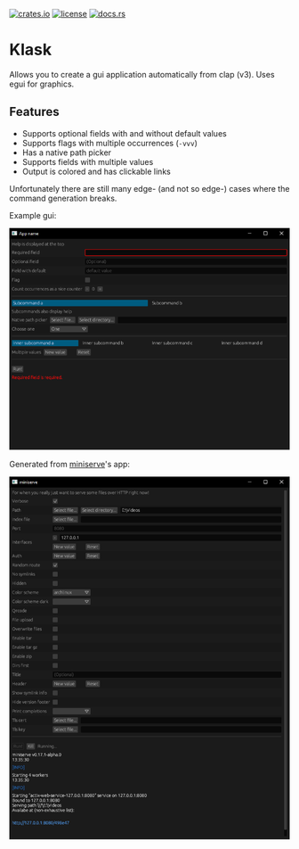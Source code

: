 [![crates.io](https://img.shields.io/crates/v/klask?style=for-the-badge)](https://crates.io/crates/klask)
[![license](https://img.shields.io/crates/l/klask?style=for-the-badge)](LICENSE)
[![docs.rs](https://img.shields.io/docsrs/klask?style=for-the-badge)](https://docs.rs/klask)

# Klask
Allows you to create a gui application automatically from clap (v3). Uses egui for graphics.

## Features
- Supports optional fields with and without default values
- Supports flags with multiple occurrences (`-vvv`)
- Has a native path picker
- Supports fields with multiple values
- Output is colored and has clickable links

Unfortunately there are still many edge- (and not so edge-) cases where the command generation breaks.

Example gui:

![image showcasing the gui](media/showcase-2021-09-25.png)

Generated from [miniserve](https://github.com/svenstaro/miniserve)'s app:

![image showcasing the gui](media/miniserve-2021-09-25.png)
